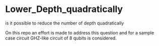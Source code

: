 # Lower_Depth_quadratically
 is it possible to reduce the number of depth quadratically
 
 On this repo an effort is made to address this question and for a sample case circuit GHZ-like circuit of 8 qubits is considered. 
